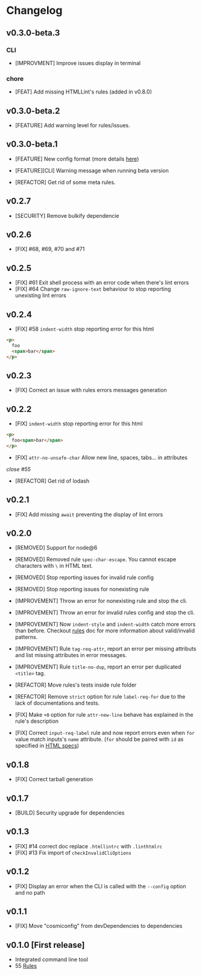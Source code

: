 # Changelog

## v0.3.0-beta.3

### CLI

* [IMPROVMENT] Improve issues display in terminal

### chore

* [FEAT] Add missing HTMLLint's rules (added in v0.8.0)

## v0.3.0-beta.2

* [FEATURE] Add warning level for rules/issues.

## v0.3.0-beta.1

* [FEATURE] New config format (more details [here](./docs/migrations.md#030-upgrade-guide))
* [FEATURE][CLI] Warning message when running beta version

* [REFACTOR] Get rid of some meta rules.

## v0.2.7

* [SECURITY] Remove bulkify dependencie

## v0.2.6

* [FIX] #68, #69, #70 and #71

## v0.2.5

* [FIX] #61 Exit shell process with an error code when there's lint errors
* [FIX] #64 Change `raw-ignore-text` behaviour to stop reporting unexisting lint errors

## v0.2.4

* [FIX] #58 `indent-width` stop reporting error for this html

```html
<p>
  foo
  <span>bar</span>
</p>
```

## v0.2.3

* [FIX] Correct an issue with rules errors messages generation

## v0.2.2

* [FIX] `indent-width` stop reporting error for this html

```html
<p>
  foo<span>bar</span>
</p>
```

* [FIX] `attr-no-unsafe-char` Allow new line, spaces, tabs... in attributes

_close #55_

* [REFACTOR] Get rid of lodash

## v0.2.1

* [FIX] Add missing `await` preventing the display of lint errors

## v0.2.0

* [REMOVED] Support for node@6
* [REMOVED] Removed rule `spec-char-escape`. You cannot escape characters with `\` in HTML text.
* [REMOVED] Stop reporting issues for invalid rule config
* [REMOVED] Stop reporting issues for nonexisting rule

* [IMPROVEMENT] Throw an error for nonexisting rule and stop the cli.
* [IMPROVEMENT] Throw an error for invalid rules config and stop the cli.
* [IMPROVEMENT] Now `indent-style` and `indent-width` catch more errors than before. Checkout [rules](./lib/rules/indent-style/README.md) doc for more information about valid/invalid patterns.
* [IMPROVEMENT] Rule `tag-req-attr`, report an error per missing attributs and list missing attributes in error messages.
* [IMPROVEMENT] Rule `title-no-dup`, report an error per duplicated `<title>` tag.

* [REFACTOR] Move rules's tests inside rule folder
* [REFACTOR] Remove `strict` option for rule `label-req-for` due to the lack of documentations and tests.

* [FIX] Make `+0` option for rule `attr-new-line` behave has explained in the rule's description
* [FIX] Correct `input-req-label` rule and now report errors even when `for` value match inputs's `name` attribute. (`for` should be paired with `id` as specified in [HTML specs](https://www.w3.org/TR/html52/sec-forms.html#element-attrdef-label-for))

## v0.1.8

* [FIX] Correct tarball generation

## v0.1.7

* [BUILD] Security upgrade for dependencies

## v0.1.3

* [FIX] #14 correct doc replace `.htmllintrc` with `.linthtmlrc`
* [FIX] #13 Fix import of `checkInvalidCliOptions`

## v0.1.2

* [FIX] Display an error when the CLI is called with the `--config` option and no path

## v0.1.1

* [FIX] Move "cosmiconfig" from devDependencies to dependencies

## v0.1.0 [First release]

* Integrated command line tool
* 55 [Rules](./docs/rules)
